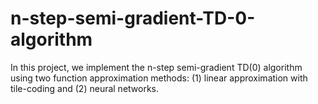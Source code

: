 # n-step-semi-gradient-TD-0-algorithm

In this project, we implement the n-step semi-gradient TD(0) algorithm using two function approximation methods: (1) linear approximation with tile-coding and (2) neural networks.


